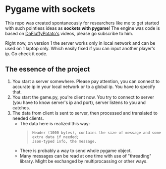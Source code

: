 # Pygame with sockets

This repo was created spontaneously for researchers like me to get started with such pointless ideas as **sockets with pygame**!
The engine was code is based on [DaFluffyPotato's](https://www.youtube.com/@DaFluffyPotato) videos, please go subscribe to him.

Right now, on version 1 the server works only in local network and can be used on 1 laptop only. Which easily fixed if you can input another player's ip. Go check it code.

## The essence of the project
1. You start a server somewhere. Please pay attention, you can connect to accurate ip in your local network or to a global ip. You have to specify that.
2. You start the game.py, you're client now. You try to connect to server (you have to know server's ip and port), server listens to you and catches.
3. The data from client is sent to server, then processed and translated to needed clients.
   - The data here is realized this way:
       > `Header (1000 bytes), contains the size of message and some extra data if needed;` <br />
       > `Json-typed info, the message.`                                                    <br />
   - There is probably a way to send whole pygame object.
   - Many messages can be read at one time with use of "threading" library. Might be exchanged by multiprocassing or other ways.
